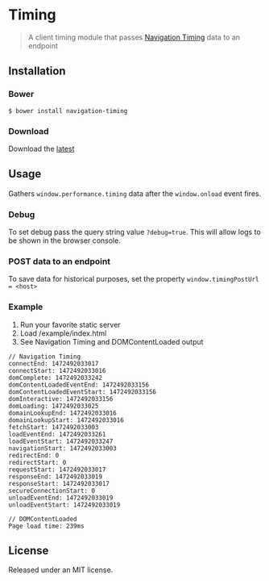 # Timing

> A client timing module that passes [Navigation Timing](https://developer.mozilla.org/en-US/docs/Web/API/Navigation_timing_API) data to an endpoint

## Installation

### Bower

```
$ bower install navigation-timing
```

### Download

Download the [latest](https://github.com/cnnlabs/navigation-timing/archive/master.zip)

## Usage

Gathers `window.performance.timing` data after the `window.onload` event fires.

### Debug

To set debug pass the query string value `?debug=true`. This will allow logs
to be shown in the browser console.

### POST data to an endpoint

To save data for historical purposes, set the property `window.timingPostUrl = <host>`

### Example

1. Run your favorite static server
2. Load /example/index.html
3. See Navigation Timing and DOMContentLoaded output

```
// Navigation Timing
connectEnd: 1472492033017
connectStart: 1472492033016
domComplete: 1472492033242
domContentLoadedEventEnd: 1472492033156
domContentLoadedEventStart: 1472492033156
domInteractive: 1472492033156
domLoading: 1472492033025
domainLookupEnd: 1472492033016
domainLookupStart: 1472492033016
fetchStart: 1472492033003
loadEventEnd: 1472492033261
loadEventStart: 1472492033247
navigationStart: 1472492033003
redirectEnd: 0
redirectStart: 0
requestStart: 1472492033017
responseEnd: 1472492033019
responseStart: 1472492033017
secureConnectionStart: 0
unloadEventEnd: 1472492033019
unloadEventStart: 1472492033019
```

```
// DOMContentLoaded
Page load time: 239ms
```

## License

Released under an MIT license.

